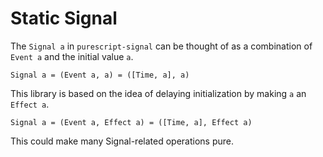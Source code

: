 # Static Signal

The `Signal a` in `purescript-signal` can be thought of as a combination of `Event a` and the initial value `a`.

```
Signal a = (Event a, a) = ([Time, a], a)
```

This library is based on the idea of delaying initialization by making `a` an `Effect a`.

```
Signal a = (Event a, Effect a) = ([Time, a], Effect a)
```

This could make many Signal-related operations pure.
